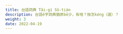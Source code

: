 ```yaml
---
title: 台語詞典 Tâi-gí Sû-tián
description: 台語ê字詞典猶原bē少，有啥？按怎kéng（選）？
weight: 3
date: 2022-04-19
---
```


